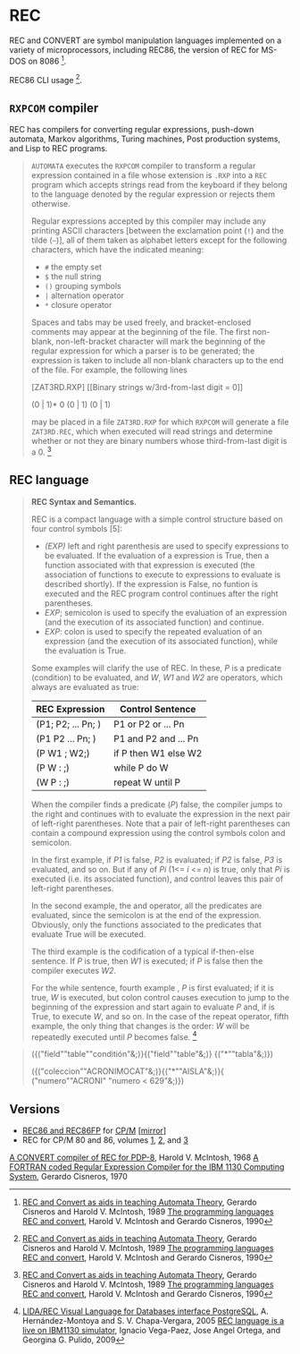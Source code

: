 # REC

REC and CONVERT are symbol manipulation languages implemented on a variety of
microprocessors, including REC86, the version of REC for MS-DOS on 8086
[^ci89].

REC86 CLI usage [^ci89].

## `RXPCOM` compiler

REC has compilers for converting regular expressions, push-down automata, Markov
algorithms, Turing machines, Post production systems, and Lisp to REC programs.

> `AUTOMATA` executes the `RXPCOM` compiler to transform a
> regular expression contained in a file whose extension is
> `.RXP` into a `REC` program which accepts strings read from
> the keyboard if they belong to the language denoted by
> the regular expression or rejects them otherwise.
>
> Regular expressions accepted by this compiler may include
> any printing ASCII characters [between the exclamation
> point (`!`) and the tilde (`~`)], all of them taken
> as alphabet letters except for the following characters,
> which have the indicated meaning:
>
> - `#` the empty set
> - `$` the null string
> - `()` grouping symbols
> - `|` alternation operator
> - `*` closure operator
>
> Spaces and tabs may be used freely, and bracket-enclosed
> comments may appear at the beginning of the
> file. The first non-blank, non-left-bracket character will
> mark the beginning of the regular expression for which
> a parser is to be generated; the expression is taken to
> include all non-blank characters up to the end of the file.
> For example, the following lines
>
> [ZAT3RD.RXP]
> [[Binary strings w/3rd-from-last digit = 0]]
>
> (0 | 1)* 0 (0 | 1) (0 | 1)
>
> may be placed in a file `ZAT3RD.RXP` for which `RXPCOM`
> will generate a file `ZAT3RD.REC`, which when executed will
> read strings and determine whether or not they are binary
> numbers whose third-from-last digit is a 0. [^ci89]

## REC language

> **REC Syntax and Semantics.**
>
> REC is a compact language with a simple control structure
> based on four control symbols [5]:
>
> - *(EXP)* left and right parenthesis are used to specify
>   expressions to be evaluated. If the evaluation of a
>   expression is True, then a function associated with
>   that expression is executed (the association of
>   functions to execute to expressions to evaluate is
>   described shortly). If the expression is False, no
>   funtion is executed and the REC program control
>   continues after the right parentheses.
> - *EXP*; semicolon is used to specify the evaluation of
>   an expression (and the execution of its associated
>   function) and continue.
> - *EXP*: colon is used to specify the repeated
>   evaluation of an expression (and the execution of
>   its associated function), while the evaluation is
>   True.
>
> Some examples will clarify the use of REC. In these, *P* is a
> predicate (condition) to be evaluated, and *W*, *W1* and *W2* are
> operators, which always are evaluated as true:
>
> | REC Expression     | Control Sentence     |
> | ------------------ | -------------------- |
> | (P1; P2; ... Pn; ) | P1 or P2 or ... Pn   |
> | (P1 P2 ... Pn; )   | P1 and P2 and ... Pn |
> | (P W1 ; W2;)       | if P then W1 else W2 |
> | (P W : ;)          | while P do W         |
> | (W P : ;)          | repeat W until P     |
>
> When the compiler finds a predicate (*P*) false, the compiler
> jumps to the right and continues with to evaluate the
> expression in the next pair of left-right parentheses. Note
> that a pair of left-right parentheses can contain a compound
> expression using the control symbols colon and semicolon.
>
> In the first example, if *P1* is false, *P2* is evaluated; if *P2* is
> false, *P3* is evaluated, and so on. But if any of *Pi* (1<= *i* <=
> *n*) is true, only that *Pi* is executed (i.e. its associated
> function), and control leaves this pair of left-right
> parentheses.
>
> In the second example, the and operator, all the predicates
> are evaluated, since the semicolon is at the end of the
> expression. Obviously, only the functions associated to the
> predicates that evaluate True will be executed.
>
> The third example is the codification of a typical if-then-else
> sentence. If *P* is true, then *W1* is executed; if *P* is false then
> the compiler executes *W2*.
>
> For the while sentence, fourth example , *P* is first evaluated;
> if it is true, *W* is executed, but colon control causes
> execution to jump to the beginning of the expression and
> start again to evaluate *P* and, if is True, to execute *W*, and so
> on. In the case of the repeat operator, fifth example, the only
> thing that changes is the order: *W* will be repeatedly
> executed until *P* becomes false. [^he05]

> ({("field""table""conditión"&;)}{("field""table"&;)}
> {("*""tabla"&;)})
>
> ({("coleccion""ACRONIMOCAT"&;)}{("*""AISLA"&;)}{
> ("numero""ACRONI" "numero < 629"&;)})

## Versions

- [REC86 and REC86FP](http://www.cpm.z80.de/download/rec.zip) for [CP/M](http://www.cpm.z80.de/binary.html)
  [[mirror](http://cpmarchives.classiccmp.org/cpm/mirrors/www.seanet.com/~klaw/files.htm)]
- REC for CP/M 80 and 86, volumes [1](http://www.retroarchive.org/cpm/cdrom/SIMTEL/SIGM/VOLS100/VOL164/),
  [2](http://www.retroarchive.org/cpm/cdrom/SIMTEL/SIGM/VOLS100/VOL165/),
  and [3](http://www.retroarchive.org/cpm/cdrom/SIMTEL/SIGM/VOLS100/VOL166/)

[A CONVERT compiler of REC for PDP-8](https://arxiv.org/abs/1107.2437),
  Harold V. McIntosh, 1968
[A FORTRAN coded Regular Expression Compiler for the IBM 1130 Computing System](https://arxiv.org/abs/0905.0740),
  Gerardo Cisneros, 1970
[^ci89]: [REC and Convert as aids in teaching Automata Theory](https://delta.cs.cinvestav.mx/~mcintosh/cellularautomata/REC_files/eautom.pdf),
  Gerardo Cisneros and Harold V. McIntosh, 1989
[The programming languages REC and convert](https://dl.acm.org/doi/10.1145/382076.382648),
  Harold V. McIntosh and Gerardo Cisneros, 1990
[^he05]: [LIDA/REC Visual Language for Databases interface PostgreSQL](https://sci-hub.st/10.1109/ICEEE.2005.1529565),
  A. Hernández-Montoya and S. V. Chapa-Vergara, 2005
[REC language is a live on IBM1130 simulator](https://arxiv.org/abs/0905.0737),
  Ignacio Vega-Paez, Jose Angel Ortega, and Georgina G. Pulido, 2009
